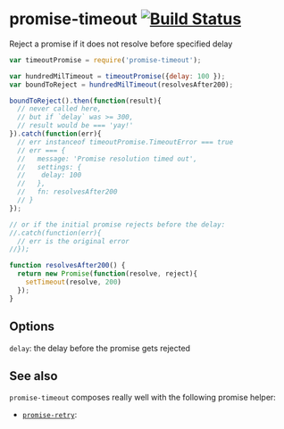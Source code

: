 # promise-timeout [![Build Status](https://travis-ci.org/songkick/promise-timeout.svg)](https://travis-ci.org/songkick/promise-timeout)

Reject a promise if it does not resolve before specified delay

```js
var timeoutPromise = require('promise-timeout');

var hundredMilTimeout = timeoutPromise({delay: 100 });
var boundToReject = hundredMilTimeout(resolvesAfter200);

boundToReject().then(function(result){
  // never called here,
  // but if `delay` was >= 300,
  // result would be === 'yay!'
}).catch(function(err){
  // err instanceof timeoutPromise.TimeoutError === true
  // err === {
  //   message: 'Promise resolution timed out',
  //   settings: {
  //    delay: 100
  //   },
  //   fn: resolvesAfter200
  // }
});

// or if the initial promise rejects before the delay:
//.catch(function(err){
  // err is the original error
//});

function resolvesAfter200() {
  return new Promise(function(resolve, reject){
    setTimeout(resolve, 200)
  });
}
```

## Options

`delay`: the delay before the promise gets rejected

## See also

`promise-timeout` composes really well with the following promise helper:

* [`promise-retry`](https://github.com/songkick/promise-retry):
